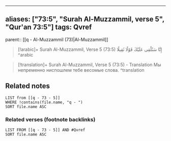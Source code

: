 
---
aliases: ["73:5", "Surah Al-Muzzammil, verse 5", "Qur'an 73:5"]
tags: Qvref
---

parent:: [[q - Al-Muzzammil (73)|Al-Muzzammil]]

> [!arabic]+ Surah Al-Muzzammil, Verse 5 (73:5)
> <span class="quran-arabic">إِنَّا سَنُلْقِى عَلَيْكَ قَوْلًا ثَقِيلًا</span>
^arabic

> [!translation]+ Surah Al-Muzzammil, Verse 5 (73:5) - Translation
> Мы непременно ниспошлем тебе весомые слова.
^translation



## Related notes
```dataview
LIST from [[q - 73 - 5]]
WHERE !contains(file.name, "q - ")
SORT file.name ASC
```

### Related verses (footnote backlinks)
```dataview
LIST FROM [[q - 73 - 5]] AND #Qvref
SORT file.name ASC
```

